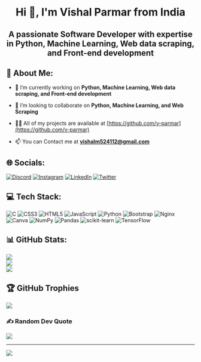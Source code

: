 <h1 align="center">Hi 👋, I'm Vishal Parmar from India</h1>
<h2 align="center">A passionate Software Developer with expertise in Python, Machine Learning, Web data scraping, and Front-end development</h2>

## 💫 About Me:

- 🌱 I’m currently working on **Python, Machine Learning, Web data scraping, and Front-end development**

- 👯 I’m looking to collaborate on **Python, Machine Learning, and Web Scraping**

- 👨‍💻 All of my projects are available at [https://github.com/v-parmar](https://github.com/v-parmar)

- 📫 You can Contact me at **vishalm524112@gmail.com**

## 🌐 Socials:
[![Discord](https://img.shields.io/badge/Discord-%237289DA.svg?logo=discord&logoColor=white)](https://discord.gg/eQcMMFnE8D) [![Instagram](https://img.shields.io/badge/Instagram-%23E4405F.svg?logo=Instagram&logoColor=white)](https://www.instagram.com/_vishalparmar._/) [![LinkedIn](https://img.shields.io/badge/LinkedIn-%230077B5.svg?logo=linkedin&logoColor=white)](https://www.linkedin.com/in/v-parmar/) [![Twitter](https://img.shields.io/badge/Twitter-%231DA1F2.svg?logo=Twitter&logoColor=white)](https://twitter.com/v__parmar) 

## 💻 Tech Stack:
![C](https://img.shields.io/badge/c-%2300599C.svg?style=flat&logo=c&logoColor=white) ![CSS3](https://img.shields.io/badge/css3-%231572B6.svg?style=flat&logo=css3&logoColor=white) ![HTML5](https://img.shields.io/badge/html5-%23E34F26.svg?style=flat&logo=html5&logoColor=white) ![JavaScript](https://img.shields.io/badge/javascript-%23323330.svg?style=flat&logo=javascript&logoColor=%23F7DF1E) ![Python](https://img.shields.io/badge/python-3670A0?style=flat&logo=python&logoColor=ffdd54) ![Bootstrap](https://img.shields.io/badge/bootstrap-%23563D7C.svg?style=flat&logo=bootstrap&logoColor=white) ![Nginx](https://img.shields.io/badge/nginx-%23009639.svg?style=flat&logo=nginx&logoColor=white) ![Canva](https://img.shields.io/badge/Canva-%2300C4CC.svg?style=flat&logo=Canva&logoColor=white) ![NumPy](https://img.shields.io/badge/numpy-%23013243.svg?style=flat&logo=numpy&logoColor=white) ![Pandas](https://img.shields.io/badge/pandas-%23150458.svg?style=flat&logo=pandas&logoColor=white) ![scikit-learn](https://img.shields.io/badge/scikit--learn-%23F7931E.svg?style=flat&logo=scikit-learn&logoColor=white) ![TensorFlow](https://img.shields.io/badge/TensorFlow-%23FF6F00.svg?style=flat&logo=TensorFlow&logoColor=white)

## 📊 GitHub Stats:
![](https://github-readme-stats.vercel.app/api?username=v-parmar&theme=chartreuse-dark&hide_border=true&include_all_commits=false&count_private=false)<br/>
![](https://github-readme-streak-stats.herokuapp.com/?user=v-parmar&theme=chartreuse-dark&hide_border=true)<br/>
![](https://github-readme-stats.vercel.app/api/top-langs/?username=v-parmar&theme=chartreuse-dark&hide_border=true&include_all_commits=false&count_private=false&layout=compact)

## 🏆 GitHub Trophies
![](https://github-profile-trophy.vercel.app/?username=v-parmar&theme=radical&no-frame=false&no-bg=false&margin-w=4)

### ✍️ Random Dev Quote
![](https://quotes-github-readme.vercel.app/api?type=horizontal&theme=tokyonight)

---
[![](https://visitcount.itsvg.in/api?id=v-parmar&icon=4&color=9)](https://visitcount.itsvg.in)
